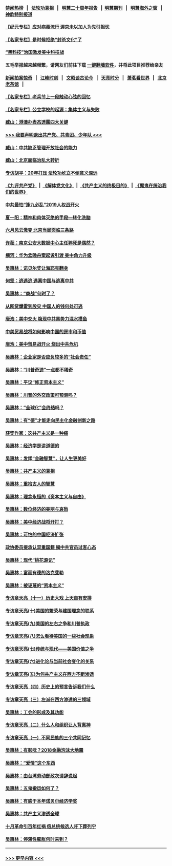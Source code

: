 #### [禁闻热榜](热点新闻.md?=0)  &nbsp;&nbsp;|&nbsp;&nbsp; [法轮功真相](https://github.com/gfw-breaker/truth/blob/master/README.md?=0) &nbsp;&nbsp;|&nbsp;&nbsp; [明慧二十周年报告](https://github.com/gfw-breaker/mh-reports/blob/master/README.md?=0) &nbsp;&nbsp;|&nbsp;&nbsp;[明慧期刊](https://github.com/gfw-breaker/mh-qikan) &nbsp;&nbsp;|&nbsp;&nbsp; [明慧海外之窗](https://github.com/gfw-breaker/mh-news/blob/master/README.md?=0) &nbsp;&nbsp;|&nbsp;&nbsp; [神韵特别报道](https://github.com/gfw-breaker/mh-news/blob/master/shenyun.md?=0)
#### [【纪元专栏】应对病毒流行 渥京未以加人为先引担忧](../pages/nsc423/n11875714.md?t=03061631) 
#### [【名家专栏】是时候拒绝“封杀文化”了](../pages/nsc423/n11814093.md?t=03061631) 
#### [“黑科技”治国激发美中科技战](../pages/nsc423/n11638056.md?t=03061631) 
#### 五毛举报越来越频繁，请网友们前往下载 [一键翻墙软件](https://github.com/gfw-breaker/ssr-accounts)，并将此项目推荐给亲友
#### [新闻拍案惊奇](https://github.com/gfw-breaker/banned-news/blob/master/pages/link4.md) &nbsp;&nbsp;|&nbsp;&nbsp; [江峰时刻](https://github.com/gfw-breaker/banned-news/blob/master/pages/link4.md) &nbsp;&nbsp;|&nbsp;&nbsp; [文昭谈古论今](https://github.com/gfw-breaker/banned-news/blob/master/pages/link4.md) &nbsp;&nbsp;|&nbsp;&nbsp; [天亮时分](https://github.com/gfw-breaker/banned-news/blob/master/pages/link4.md) &nbsp;&nbsp;|&nbsp;&nbsp; [萧茗看世界](https://github.com/gfw-breaker/banned-news/blob/master/pages/link4.md) &nbsp;&nbsp;|&nbsp;&nbsp; [北京老茶馆](https://github.com/gfw-breaker/banned-news/blob/master/pages/link4.md) &nbsp;&nbsp;|&nbsp;&nbsp; 
#### [【名家专栏】老兵节上一段触动心弦的回忆](../pages/nsc423/n11646016.md?t=03061631) 
#### [【名家专栏】公立学校的起源：集体主义与失败](../pages/nsc423/n11601833.md?t=03061631) 
#### [臧山：港澳办表态透露四大关键](../pages/nsc423/n11421628.md?t=03061631) 
#### [>>> 我要声明退出共产党、共青团、少年队 <<<](https://github.com/begood0513/goodnews/blob/master/quit/letter.md) 
#### [臧山：中共缺乏管理开放社会的能力](../pages/nsc423/n11407457.md?t=03061631) 
#### [臧山：北京面临治乱大转折](../pages/nsc423/n11406895.md?t=03061631) 
#### [专访胡平：20年打压 法轮功屹立不倒意义深远](../pages/nsc423/n11398800.md?t=03061631) 
#### [《九评共产党》](https://github.com/begood0513/9ping.md/blob/master/README.md) &nbsp;|&nbsp; [《解体党文化》](../../../../jtdwh.md/blob/master/README.md)  &nbsp;|&nbsp; [《共产主义的终极目的》](../../../../gczydzjmd.md/blob/master/README.md) &nbsp;|&nbsp; [《魔鬼在统治我们的世界》](../../../../mgztzwmdsj.md/blob/master/README.md) 
#### [中共最怕“逢九必乱”2019人权战开火](../pages/nsc423/n11385248.md?t=03061631) 
#### [夏一阳：精神和肉体灭绝的手段—转化洗脑](../pages/nsc423/n11368250.md?t=03061631) 
#### [六月风云激变 北京当局面临三条路](../pages/nsc423/n11313668.md?t=03061631) 
#### [许茹：南京公安大数据中心主任猝死是偶然？](../pages/nsc423/n11064744.md?t=03061631) 
#### [横河：华为孟晚舟案起诉引渡 美中角力升级](../pages/nsc423/n11027230.md?t=03061631) 
#### [吴惠林：诺贝尔奖让海耶克翻身](../pages/nsc423/n10890049.md?t=03061631) 
#### [何坚：逃逃逃 逃离中国与逃离中共](../pages/nsc423/n10592891.md?t=03061631) 
#### [吴惠林：“商战”何时了？](../pages/nsc423/n10573558.md?t=03061631) 
#### [从网贷爆雷到股灾 中国人的钱何处可逃](../pages/nsc423/n10572800.md?t=03061631) 
#### [唐浩：美中交火 隐现中共黑势力混水摸鱼](../pages/nsc423/n10544040.md?t=03061631) 
#### [中美贸易战将如何影响中国的房市和币值](../pages/nsc423/n10543697.md?t=03061631) 
#### [唐浩：美中贸易战开火 烧出中共危机](../pages/nsc423/n10540126.md?t=03061631) 
#### [吴惠林：企业家是否应负较多的“社会责任”](../pages/nsc423/n10535022.md?t=03061631) 
#### [吴惠林：“川普奇迹”一点都不稀奇](../pages/nsc423/n10512808.md?t=03061631) 
#### [吴惠林：平议“修正资本主义”](../pages/nsc423/n10495724.md?t=03061631) 
#### [吴惠林：川普的外交政策可预测吗？](../pages/nsc423/n10462387.md?t=03061631) 
#### [吴惠林：“全球化”会终结吗？](../pages/nsc423/n10452838.md?t=03061631) 
#### [吴惠林：有“德”才能走向民主化金融创新之路](../pages/nsc423/n10432292.md?t=03061631) 
#### [获奖作家：这共产主义是一种癌](../pages/nsc423/n10431541.md?t=03061631) 
#### [吴惠林：经济学是讲道德的](../pages/nsc423/n10398014.md?t=03061631) 
#### [吴惠林：发挥“金融智慧”，让人生更美好](../pages/nsc423/n10375019.md?t=03061631) 
#### [吴惠林：共产主义的真相](../pages/nsc423/n10351394.md?t=03061631) 
#### [吴惠林：重拾古人的智慧](../pages/nsc423/n10337691.md?t=03061631) 
#### [吴惠林：理念永恒的《资本主义与自由》](../pages/nsc423/n10316274.md?t=03061631) 
#### [吴惠林：数位经济的美丽与哀愁](../pages/nsc423/n10292946.md?t=03061631) 
#### [吴惠林：美中经济战将开打？](../pages/nsc423/n10258825.md?t=03061631) 
#### [吴惠林：可怕的中国经济扩张](../pages/nsc423/n10219147.md?t=03061631) 
#### [政协委员提承认双重国籍 揭中共官员过客心态](../pages/nsc423/n10208809.md?t=03061631) 
#### [吴惠林：现代“桃花源记”](../pages/nsc423/n10185234.md?t=03061631) 
#### [吴惠林：富而有德的洛克斐勒](../pages/nsc423/n10142264.md?t=03061631) 
#### [吴惠林：被诬蔑的“资本主义”](../pages/nsc423/n10124816.md?t=03061631) 
#### [专访章天亮（十一）历史大戏 上天自有安排](../pages/nsc423/n10094905.md?t=03061631) 
#### [专访章天亮(十)美国的繁荣与建国理念的联系](../pages/nsc423/n10094899.md?t=03061631) 
#### [专访章天亮(九)美国的左右之争和川普执政](../pages/nsc423/n10094889.md?t=03061631) 
#### [专访章天亮(八)怎么看待美国的一些社会现象](../pages/nsc423/n10094857.md?t=03061631) 
#### [专访章天亮(七)传统与现代——美国价值之争](../pages/nsc423/n10093140.md?t=03061631) 
#### [专访章天亮(六)进化论与当前社会变化的关系](../pages/nsc423/n10092036.md?t=03061631) 
#### [专访章天亮(五)为何共产主义在西方不断渗透](../pages/nsc423/n10083620.md?t=03061631) 
#### [专访章天亮（四）历史上的预言告诉我们什么](../pages/nsc423/n10083606.md?t=03061631) 
#### [专访章天亮（三）左派在西方渗透的三领域](../pages/nsc423/n10081115.md?t=03061631) 
#### [吴惠林：工会的形成及其功能](../pages/nsc423/n10080633.md?t=03061631) 
#### [专访章天亮（二）什么人和组织让人背离神](../pages/nsc423/n10076637.md?t=03061631) 
#### [专访章天亮（一）不同民族的三个共同记忆](../pages/nsc423/n10074188.md?t=03061631) 
#### [吴惠林：有影呒？2018金融泡沫大地震](../pages/nsc423/n10040534.md?t=03061631) 
#### [吴惠林：“爱情”这个东西](../pages/nsc423/n10019423.md?t=03061631) 
#### [吴惠林：由台湾劳动部政次请辞说起](../pages/nsc423/n9979679.md?t=03061631) 
#### [吴惠林：五鬼搬运如何了？](../pages/nsc423/n9925338.md?t=03061631) 
#### [吴惠林：有感于本年诺贝尔经济学奖](../pages/nsc423/n9871883.md?t=03061631) 
#### [吴惠林：共产主义渗透全球](../pages/nsc423/n9812748.md?t=03061631) 
#### [十月革命引百年红祸 俄总统候选人吁下葬列宁](../pages/nsc423/n9810182.md?t=03061631) 
#### [吴惠林：停滞性膨胀何时来到？](../pages/nsc423/n9764136.md?t=03061631) 

----
#### [ >>> 更早内容 <<< ](../indexes/nsc423-earlier.md)
